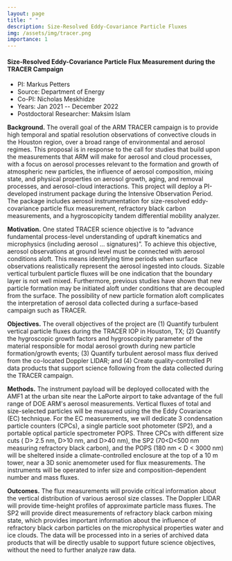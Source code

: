 ```yaml
---
layout: page
title: " "
description: Size-Resolved Eddy-Covariance Particle Fluxes
img: /assets/img/tracer.png
importance: 1
---
```


#### **Size-Resolved Eddy-Covariance Particle Flux Measurement during the TRACER Campaign**

- PI: Markus Petters
- Source: Department of Energy
- Co-PI: Nicholas Meskhidze
- Years: Jan 2021 -- December 2022
- Postdoctoral Researcher: Maksim Islam

**Background.** The overall goal of the ARM TRACER campaign is to provide high temporal and spatial resolution observations of convective clouds in the Houston region, over a broad range of environmental and aerosol regimes. This proposal is in response to the call for studies that build upon the measurements that ARM will make for aerosol and cloud processes, with a focus on aerosol processes relevant to the formation and growth of atmospheric new particles, the influence of aerosol composition, mixing state, and physical properties on aerosol growth, aging, and removal processes, and aerosol-cloud interactions. This project will deploy a PI-developed instrument package during the Intensive Observation Period. The package includes aerosol instrumentation for size-resolved eddy-covariance particle flux measurement, refractory black carbon measurements, and a hygroscopicity tandem differential mobility analyzer. 

**Motivation.** One stated TRACER science objective is to “advance fundamental process-level understanding of updraft kinematics and microphysics (including aerosol ... signatures)”. To achieve this objective, aerosol observations at ground level must be connected with aerosol conditions aloft. This means identifying time periods when surface observations realistically represent the aerosol ingested into clouds. Sizable vertical turbulent particle fluxes will be one indication that the boundary layer is not well mixed. Furthermore, previous studies have shown that new particle formation may be initiated aloft under conditions that are decoupled from the surface. The possibility of new particle formation aloft complicates the interpretation of aerosol data collected during a surface-based campaign such as TRACER. 

**Objectives.** The overall objectives of the project are (1) Quantify turbulent vertical particle fluxes during the TRACER IOP in Houston, TX; (2) Quantify the hygroscopic growth factors and hygroscopicity parameter of the material responsible for modal aerosol growth during new particle formation/growth events; (3) Quantify turbulent aerosol mass flux derived from the co-located Doppler LIDAR; and (4) Create quality-controlled PI data products that support science following from the data collected during the TRACER campaign.

**Methods.** The instrument payload will be deployed collocated with the AMF1 at the urban site near the LaPorte airport to take advantage of the full range of DOE ARM's aerosol measurements. Vertical fluxes of total and size-selected particles will be measured using the the Eddy Covariance (EC) technique. For the EC measurements, we will dedicate 3 condensation particle counters (CPCs), a single particle soot photometer (SP2), and a portable optical particle spectrometer POPS. Three CPCs with different size cuts ( D> 2.5 nm, D>10 nm, and D>40 nm), the SP2 (70<D<500 nm measuring refractory black carbon), and the POPS (180 nm < D < 3000 nm) will be sheltered inside a climate-controlled enclosure at the top of a 10 m tower, near a 3D sonic anemometer used for flux measurements. The instruments will be operated to infer size and composition-dependent number and mass fluxes.

**Outcomes.** The flux measurements will provide critical information about the vertical distribution of various aerosol size classes. The Doppler LIDAR will provide time-height profiles of approximate particle mass fluxes. The SP2 will provide direct measurements of refractory black carbon mixing state, which provides important information about the influence of refractory black carbon particles on the microphysical properties water and ice clouds. The data will be processed into in a series of archived data products that will be directly usable to support future science objectives, without the need to further analyze raw data.
